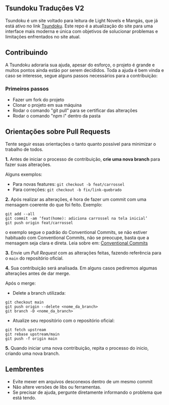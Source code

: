 ## Tsundoku Traduções V2
Tsundoku é um site voltado para leitura de Light Novels e Mangás, que já está ativo no link [Tsundoku](https://tsundoku.com.br/).
Este repo é a atualização do site para uma interface mais moderna e única com objetivos de solucionar problemas e limitações enfrentados no site atual.

## Contribuindo

A Tsundoku adoraria sua ajuda, apesar do esforço, o projeto é grande e muitos pontos ainda estão por serem decididos. Toda a ajuda é bem vinda e caso se interesse, segue alguns passos necessários para a contribuição:

### Primeiros passos 

- Fazer um fork do projeto
- Clonar o projeto em sua máquina 
- Rodar o comando "git pull" para se certificar das alterações
- Rodar o comando "npm i" dentro da pasta

## Orientações sobre Pull Requests

Tente seguir essas orientações o tanto quanto possível para minimizar o trabalho de todos.

**1.** Antes de iniciar o processo de contribuição,  **crie uma nova branch**  para fazer suas alterações.

Alguns exemplos:
-   Para novas features:  `git checkout -b feat/carrossel`
-   Para correções:  `git checkout -b fix/link-quebrado`

**2.**  Após realizar as alterações, é hora de fazer um commit com uma mensagem coerente do que foi feito. Exemplo:
```
git add --all
git commit -am ‘feat(home): adiciona carrossel na tela inicial’
git push origin feat/carrossel
```
o exemplo segue o padrão do Conventional Commits, se não estiver habituado com Conventional Commits, não se preocupe, basta que a mensagem seja clara e direta.
 Leia sobre em: [Conventional Commits](https://www.conventionalcommits.org/pt-br/v1.0.0/)

**3.**  Envie um  _Pull Request_  com as alterações feitas, fazendo referência para o  `main`  do repositório oficial.

**4.**  Sua contribuição será analisada. Em alguns casos pediremos algumas alterações antes de dar merge.

Após o merge:
-   Delete a branch utilizada:
```
git checkout main
git push origin --delete <nome_da_branch>
git branch -D <nome_da_branch>
```
-   Atualize seu repositório com o repositório oficial:
```
git fetch upstream
git rebase upstream/main
git push -f origin main
```
**5.**  Quando iniciar uma nova contribuição, repita o processo do inicio, criando uma nova branch.


## Lembrentes

- Evite mexer em arquivos desconexos dentro de um mesmo commit
- Não altere versões de libs ou ferramentas.
- Se precisar de ajuda, pergunte diretamente informando o problema que está tendo.
